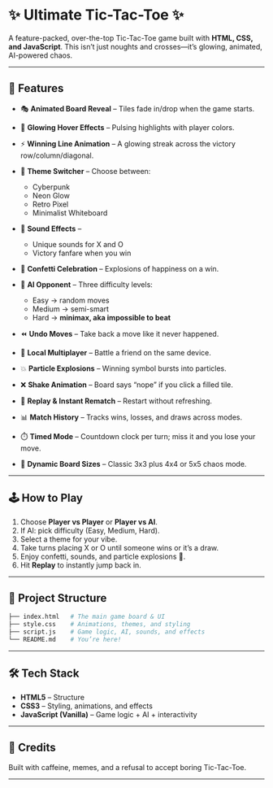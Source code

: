 # ✨ Ultimate Tic-Tac-Toe ✨

A feature-packed, over-the-top Tic-Tac-Toe game built with **HTML, CSS, and JavaScript**.
This isn’t just noughts and crosses—it’s glowing, animated, AI-powered chaos.

---

## 🚀 Features

* 🎭 **Animated Board Reveal** – Tiles fade in/drop when the game starts.
* 🌈 **Glowing Hover Effects** – Pulsing highlights with player colors.
* ⚡ **Winning Line Animation** – A glowing streak across the victory row/column/diagonal.
* 🎨 **Theme Switcher** – Choose between:

  * Cyberpunk
  * Neon Glow
  * Retro Pixel
  * Minimalist Whiteboard
* 🎵 **Sound Effects** –

  * Unique sounds for X and O
  * Victory fanfare when you win
* 🎉 **Confetti Celebration** – Explosions of happiness on a win.
* 🤖 **AI Opponent** – Three difficulty levels:

  * Easy → random moves
  * Medium → semi-smart
  * Hard → **minimax, aka impossible to beat**
* ⏪ **Undo Moves** – Take back a move like it never happened.
* 👥 **Local Multiplayer** – Battle a friend on the same device.
* 💥 **Particle Explosions** – Winning symbol bursts into particles.
* ❌ **Shake Animation** – Board says “nope” if you click a filled tile.
* 🔁 **Replay & Instant Rematch** – Restart without refreshing.
* 📊 **Match History** – Tracks wins, losses, and draws across modes.
* ⏱️ **Timed Mode** – Countdown clock per turn; miss it and you lose your move.
* 🧩 **Dynamic Board Sizes** – Classic 3x3 plus 4x4 or 5x5 chaos mode.

---

## 🕹️ How to Play

1. Choose **Player vs Player** or **Player vs AI**.
2. If AI: pick difficulty (Easy, Medium, Hard).
3. Select a theme for your vibe.
4. Take turns placing X or O until someone wins or it’s a draw.
5. Enjoy confetti, sounds, and particle explosions 🎇.
6. Hit **Replay** to instantly jump back in.

---

## 📂 Project Structure

```bash
├── index.html   # The main game board & UI
├── style.css    # Animations, themes, and styling
├── script.js    # Game logic, AI, sounds, and effects
└── README.md    # You’re here!
```

---

## 🛠️ Tech Stack

* **HTML5** – Structure
* **CSS3** – Styling, animations, and effects
* **JavaScript (Vanilla)** – Game logic + AI + interactivity

---

## 🙌 Credits

Built with caffeine, memes, and a refusal to accept boring Tic-Tac-Toe.

---
